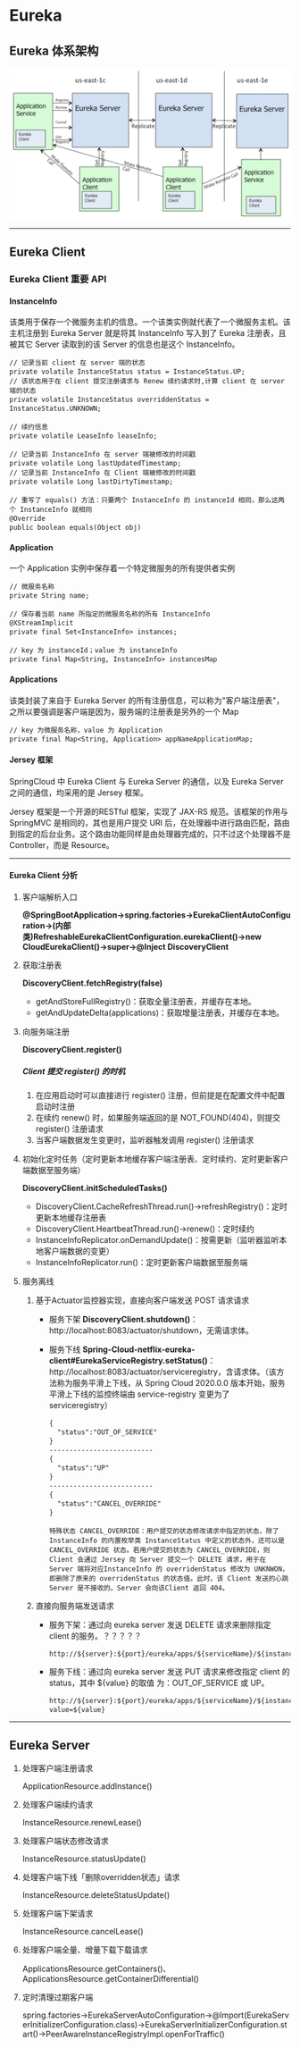 # **Eureka**

## **Eureka 体系架构**

![](images/eureka_architecture.jpg)

---

## **Eureka Client**

### **Eureka Client 重要 API**

#### **InstanceInfo**

该类用于保存一个微服务主机的信息。一个该类实例就代表了一个微服务主机。该主机注册到 Eureka Server 就是将其 InstanceInfo 写入到了 Eureka 注册表，且被其它 Server 读取到的该 Server 的信息也是这个 InstanceInfo。

```text
// 记录当前 client 在 server 端的状态
private volatile InstanceStatus status = InstanceStatus.UP;
// 该状态用于在 client 提交注册请求与 Renew 续约请求时,计算 client 在 server 端的状态
private volatile InstanceStatus overriddenStatus = InstanceStatus.UNKNOWN;

// 续约信息
private volatile LeaseInfo leaseInfo;

// 记录当前 InstanceInfo 在 server 端被修改的时间戳
private volatile Long lastUpdatedTimestamp;
// 记录当前 InstanceInfo 在 Client 端被修改的时间戳
private volatile Long lastDirtyTimestamp;

// 重写了 equals() 方法：只要两个 InstanceInfo 的 instanceId 相同，那么这两个 InstanceInfo 就相同
@Override
public boolean equals(Object obj)
```

#### **Application**

一个 Application 实例中保存着一个特定微服务的所有提供者实例

```text
// 微服务名称
private String name;

// 保存着当前 name 所指定的微服务名称的所有 InstanceInfo
@XStreamImplicit
private final Set<InstanceInfo> instances;

// key 为 instanceId；value 为 instanceInfo
private final Map<String, InstanceInfo> instancesMap
```

#### **Applications**

该类封装了来自于 Eureka Server 的所有注册信息，可以称为"客户端注册表"，之所以要强调是客户端是因为，服务端的注册表是另外的一个 Map

```text
// key 为微服务名称，value 为 Application
private final Map<String, Application> appNameApplicationMap;
```

#### **Jersey 框架**

SpringCloud 中 Eureka Client 与 Eureka Server 的通信，以及 Eureka Server 之间的通信，均采用的是 Jersey 框架。

Jersey 框架是一个开源的RESTful 框架，实现了 JAX-RS 规范。该框架的作用与 SpringMVC 是相同的，其也是用户提交 URI 后，在处理器中进行路由匹配，路由到指定的后台业务。这个路由功能同样是由处理器完成的，只不过这个处理器不是 Controller，而是 Resource。

---

#### **Eureka Client 分析**

1. 客户端解析入口

   **@SpringBootApplication→spring.factories→EurekaClientAutoConfiguration→(内部类)RefreshableEurekaClientConfiguration.eurekaClient()→new CloudEurekaClient()→super→@Inject DiscoveryClient**

2. 获取注册表

   **DiscoveryClient.fetchRegistry(false)**

   - getAndStoreFullRegistry()：获取全量注册表，并缓存在本地。
   - getAndUpdateDelta(applications)：获取增量注册表，并缓存在本地。

3. 向服务端注册

   **DiscoveryClient.register()**

   ##### **Client 提交 register() 的时机**

   1. 在应用启动时可以直接进行 register() 注册，但前提是在配置文件中配置启动时注册
   2. 在续约 renew() 时，如果服务端返回的是 NOT_FOUND(404)，则提交 register() 注册请求
   3. 当客户端数据发生变更时，监听器触发调用 register() 注册请求

4. 初始化定时任务（定时更新本地缓存客户端注册表、定时续约、定时更新客户端数据至服务端）

   **DiscoveryClient.initScheduledTasks()**

   - DiscoveryClient.CacheRefreshThread.run()→refreshRegistry()：定时更新本地缓存注册表
   - DiscoveryClient.HeartbeatThread.run()→renew()：定时续约
   - InstanceInfoReplicator.onDemandUpdate()：按需更新（监听器监听本地客户端数据的变更）
   - InstanceInfoReplicator.run()：定时更新客户端数据至服务端

5. 服务离线

   1. 基于Actuator监控器实现，直接向客户端发送 POST 请求请求

      - 服务下架 **DiscoveryClient.shutdown()**：http://localhost:8083/actuator/shutdown，无需请求体。

      - 服务下线  **Spring-Cloud-netflix-eureka-client#EurekaServiceRegistry.setStatus()**：http://localhost:8083/actuator/serviceregistry，含请求体。（该方法称为服务平滑上下线，从 Spring Cloud 2020.0.0 版本开始，服务平滑上下线的监控终端由 service-registry 变更为了 serviceregistry）

        ```text
        {
          "status":"OUT_OF_SERVICE" 
        }
        --------------------------
        {
          "status":"UP" 
        }
        --------------------------
        {
          "status":"CANCEL_OVERRIDE" 
        }
        
        特殊状态 CANCEL_OVERRIDE：用户提交的状态修改请求中指定的状态，除了 InstanceInfo 的内置枚举类 InstanceStatus 中定义的状态外，还可以是CANCEL_OVERRIDE 状态。若用户提交的状态为 CANCEL_OVERRIDE，则 Client 会通过 Jersey 向 Server 提交一个 DELETE 请求，用于在 Server 端将对应InstanceInfo 的 overridenStatus 修改为 UNKNWON，即删除了原来的 overridenStatus 的状态值。此时，该 Client 发送的心跳 Server 是不接收的。Server 会向该Client 返回 404。
        ```

   2. 直接向服务端发送请求

      - 服务下架：通过向 eureka server 发送 DELETE 请求来删除指定 client 的服务。？？？？？

        ```text
        http://${server}:${port}/eureka/apps/${serviceName}/${instanceId}
        ```

      - 服务下线：通过向 eureka server 发送 PUT 请求来修改指定 client 的 status，其中 ${value} 的取值 为：OUT_OF_SERVICE 或 UP。

        ```text
        http://${server}:${port}/eureka/apps/${serviceName}/${instanceId}/status?value=${value}
        ```
---


## **Eureka Server**

1. 处理客户端注册请求

   ApplicationResource.addInstance()

2. 处理客户端续约请求

   InstanceResource.renewLease()

3. 处理客户端状态修改请求

   InstanceResource.statusUpdate()

4. 处理客户端下线「删除overridden状态」请求

   InstanceResource.deleteStatusUpdate()

5. 处理客户端下架请求

   InstanceResource.cancelLease()

6. 处理客户端全量、增量下载下载请求

   ApplicationsResource.getContainers()、ApplicationsResource.getContainerDifferential()

7. 定时清理过期客户端

   spring.factories→EurekaServerAutoConfiguration→@Import(EurekaServerInitializerConfiguration.class)→EurekaServerInitializerConfiguration.start()→PeerAwareInstanceRegistryImpl.openForTraffic()